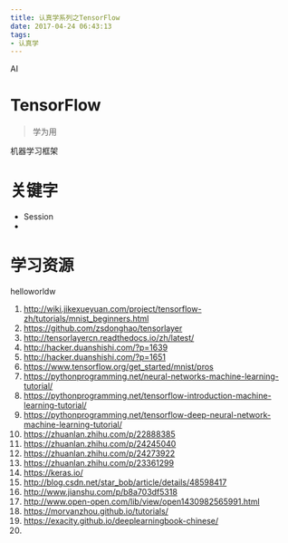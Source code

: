 ```yaml
---
title: 认真学系列之TensorFlow
date: 2017-04-24 06:43:13
tags: 
- 认真学
---
```


AI
<!--more-->

# TensorFlow

> 学为用

机器学习框架

# 关键字
- Session
- 
# 学习资源
helloworldw
1. <http://wiki.jikexueyuan.com/project/tensorflow-zh/tutorials/mnist_beginners.html>
2. <https://github.com/zsdonghao/tensorlayer>
3. <http://tensorlayercn.readthedocs.io/zh/latest/>
4. <http://hacker.duanshishi.com/?p=1639>
5. <http://hacker.duanshishi.com/?p=1651>
6. <https://www.tensorflow.org/get_started/mnist/pros>
7. <https://pythonprogramming.net/neural-networks-machine-learning-tutorial/>
8. <https://pythonprogramming.net/tensorflow-introduction-machine-learning-tutorial/>
9. <https://pythonprogramming.net/tensorflow-deep-neural-network-machine-learning-tutorial/>
10. <https://zhuanlan.zhihu.com/p/22888385>
11. <https://zhuanlan.zhihu.com/p/24245040>
12. <https://zhuanlan.zhihu.com/p/24273922>
13. <https://zhuanlan.zhihu.com/p/23361299>
14. <https://keras.io/>
15. <http://blog.csdn.net/star_bob/article/details/48598417>
16. <http://www.jianshu.com/p/b8a703df5318>
17. <http://www.open-open.com/lib/view/open1430982565991.html>
18. <https://morvanzhou.github.io/tutorials/>
19. <https://exacity.github.io/deeplearningbook-chinese/>
20. 